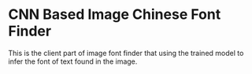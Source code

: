 # CNN Based Image Chinese Font Finder

This is the client part of image font finder that using the trained model to infer the font of text found in the image. 
